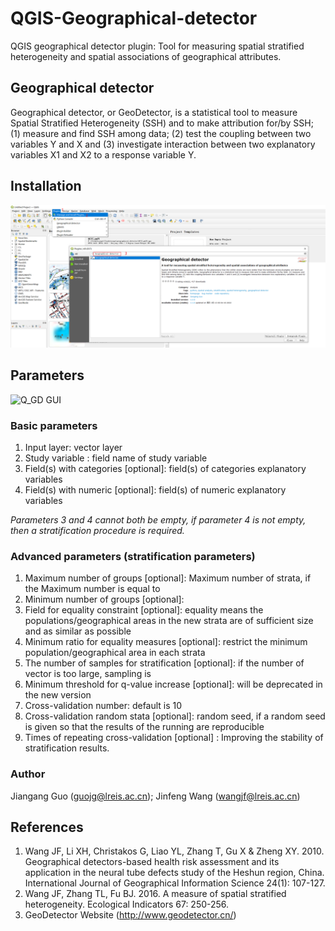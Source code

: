 # QGIS-Geographical-detector

QGIS geographical detector plugin: Tool for measuring spatial stratified heterogeneity and spatial associations of geographical attributes.


## Geographical detector
Geographical detector, or GeoDetector, is a statistical tool to measure Spatial Stratified Heterogeneity (SSH) and to make attribution for/by SSH; 
(1) measure and find SSH among data;
(2) test the coupling between two variables Y and X and 
(3) investigate interaction between two explanatory variables X1 and X2 to a response variable Y.
## Installation

![Menus and procedure for one-time activation of the Geographical detector plugin within QGIS](image/Snipaste_2022-04-01_12-18-20.png)

## Parameters
![Q_GD GUI](https://github.com/gsnrguo/QGIS-Geographical-detector/blob/main/image/Q_GD%20GUI.png)
### Basic parameters
1. Input layer: vector layer 
2. Study variable : field name of study variable 
3. Field(s) with categories [optional]: field(s) of categories explanatory variables
4. Field(s) with numeric [optional]: field(s) of  numeric explanatory variables 
  
  *Parameters 3 and 4 cannot both be empty, if parameter 4 is not empty, then a stratification procedure is required.*

### Advanced parameters (stratification parameters)

1. Maximum number of groups [optional]: Maximum number of strata, if the Maximum number is equal to 
2. Minimum number of groups [optional]: 
3. Field for equality constraint [optional]: equality means the populations/geographical areas in the new strata are of sufficient size and as similar as possible
4. Minimum ratio for equality measures [optional]: restrict the minimum population/geographical area in each strata
5. The number of samples for stratification [optional]: if the number of vector is too large, sampling is 
6. Minimum threshold for q-value increase [optional]: will be deprecated in the new version
7. Cross-validation number: default is 10
8. Cross-validation random stata [optional]: random seed, if a random seed is given so that the results of the running are reproducible
9. Times of repeating cross-validation [optional] : Improving the stability of stratification results.

### Author

  Jiangang Guo (<guojg@lreis.ac.cn>); Jinfeng Wang (<wangjf@lreis.ac.cn>)

## References
1. Wang JF, Li XH, Christakos G, Liao YL, Zhang T, Gu X & Zheng XY. 2010. Geographical detectors-based health risk assessment and its application in the neural tube defects study of the Heshun region, China. International Journal of Geographical Information Science 24(1): 107-127.
2. Wang JF, Zhang TL, Fu BJ. 2016. A measure of spatial stratified heterogeneity. Ecological Indicators 67: 250-256.
3. GeoDetector Website (http://www.geodetector.cn/)


